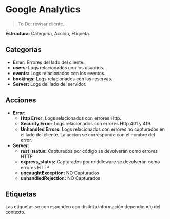 # Google Analytics

> To Do: revisar cliente...

**Estructura:** Categoría, Acción, Etiqueta.

## Categorías

- **Error:** Errores del lado del cliente.
- **users:** Logs relacionados con los usuarios.
- **events:** Logs relacionados con los eventos.
- **bookings:** Logs relacionados con las reservas.
- **Server:** Logs del lado del servidor.

## Acciones

- **Error:**
  - **Http Error:** Logs relacionados con errores Http.
  - **Security Error:** Logs relacionados con errores Http 401 y 419.
  - **Unhandled Errors:** Logs relacionados con errores no capturados en el lado del cliente. La acción se corresponde con el nombre del error.
- **Server:**
  - **rest_status:** Capturados por código se devolverán como errores HTTP
  - **express_status:** Capturados por middleware se devolverán como errores HTTP
  - **uncaughtException:** NO Capturados
  - **unhandledRejection:** NO Capturados

## Etiquetas

Las etiquetas se corresponden con distinta información dependiendo del contexto.
